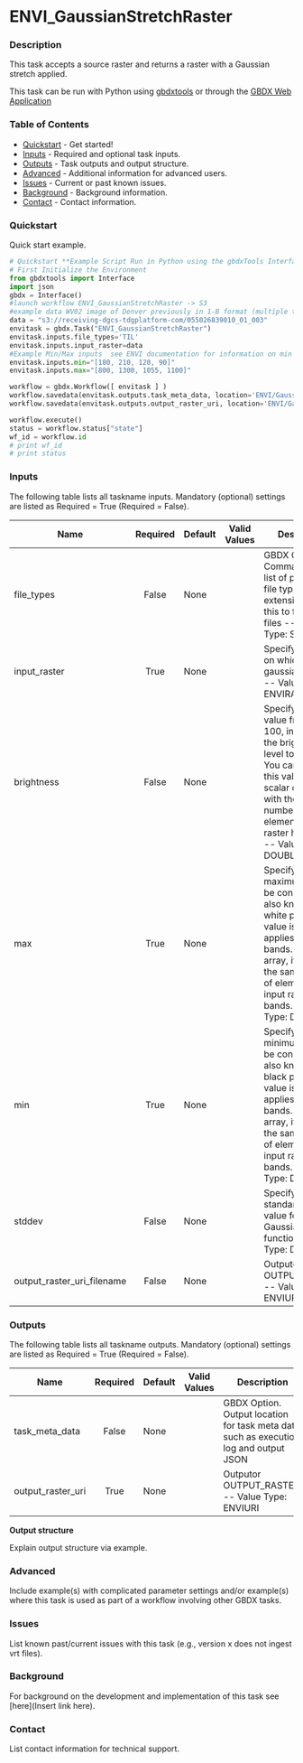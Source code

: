 # ENVI_GaussianStretchRaster

### Description
This task accepts a source raster and returns a raster with a Gaussian stretch applied.

This task can be run with Python using [gbdxtools](https://github.com/DigitalGlobe/gbdxtools) or through the [GBDX Web Application](https://gbdx.geobigdata.io/materials/)

### Table of Contents
 * [Quickstart](#quickstart) - Get started!
 * [Inputs](#inputs) - Required and optional task inputs.
 * [Outputs](#outputs) - Task outputs and output structure.
 * [Advanced](#advanced) - Additional information for advanced users.
 * [Issues](#issues) - Current or past known issues.
 * [Background](#background) - Background information.
 * [Contact](#contact) - Contact information.

### Quickstart
Quick start example.

```python
# Quickstart **Example Script Run in Python using the gbdxTools InterfaceExample producing a single band vegetation mask from a tif file.
# First Initialize the Environment
from gbdxtools import Interface
import json
gbdx = Interface()
#launch workflow ENVI_GaussianStretchRaster -> S3
#example data WV02 image of Denver previously in 1-B format (multiple til files note stretch will be performed on 1 TIL file)
data = "s3://receiving-dgcs-tdgplatform-com/055026839010_01_003"
envitask = gbdx.Task("ENVI_GaussianStretchRaster")
envitask.inputs.file_types='TIL'
envitask.inputs.input_raster=data
#Example Min/Max inputs  see ENVI documentation for information on min max paramater settings
envitask.inputs.min="[180, 210, 120, 90]"
envitask.inputs.max="[800, 1300, 1055, 1100]"

workflow = gbdx.Workflow([ envitask ] )
workflow.savedata(envitask.outputs.task_meta_data, location='ENVI/Gaussian')
workflow.savedata(envitask.outputs.output_raster_uri, location='ENVI/Gaussian')

workflow.execute()
status = workflow.status["state"]
wf_id = workflow.id
# print wf_id
# print status
```

### Inputs
The following table lists all taskname inputs.
Mandatory (optional) settings are listed as Required = True (Required = False).

  Name  |  Required  |  Default  |  Valid Values  |  Description  
--------|:----------:|-----------|----------------|---------------
file_types|False|None| |GBDX Option. Comma seperated list of permitted file type extensions. Use this to filter input files -- Value Type: STRING[*]
input_raster|True|None| |Specify a raster on which to apply gaussian stretch. -- Value Type: ENVIRASTER
brightness|False|None| |Specify an integer value from 0 to 100, indicating the brightness level to display. You can also set this value to a scalar or an array with the same number of elements as the raster has bands. -- Value Type: DOUBLE[*]
max|True|None| |Specify the maximum value to be considered, also known as the white point. If the value is a scalar, it applies to all bands. If it is an array, it must have the same number of elements as the input raster has bands. -- Value Type: DOUBLE[*]
min|True|None| |Specify the minimum value to be considered, also known as the black point. If this value is a scalar, it applies to all bands. If it is an array, it must have the same number of elements as the input raster has bands. -- Value Type: DOUBLE[*]
stddev|False|None| |Specify the standard deviation value for the Gaussian function. -- Value Type: DOUBLE[*]
output_raster_uri_filename|False|None| |Outputor OUTPUT_RASTER. -- Value Type: ENVIURI

### Outputs
The following table lists all taskname outputs.
Mandatory (optional) settings are listed as Required = True (Required = False).

  Name  |  Required  |  Default  |  Valid Values  |  Description  
--------|:----------:|-----------|----------------|---------------
task_meta_data|False|None| |GBDX Option. Output location for task meta data such as execution log and output JSON
output_raster_uri|True|None| |Outputor OUTPUT_RASTER. -- Value Type: ENVIURI

**Output structure**

Explain output structure via example.


### Advanced
Include example(s) with complicated parameter settings and/or example(s) where this task is used as part of a workflow involving other GBDX tasks.


### Issues
List known past/current issues with this task (e.g., version x does not ingest vrt files).


### Background
For background on the development and implementation of this task see [here](Insert link here).


### Contact
List contact information for technical support.
